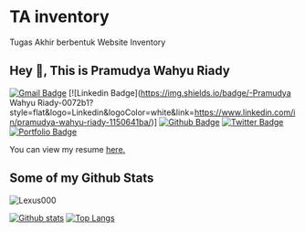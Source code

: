 # TA inventory
 Tugas Akhir berbentuk Website Inventory

## Hey 👋, This is Pramudya Wahyu Riady
[![Gmail Badge](https://img.shields.io/badge/-pramudyariady2022@gmail.com-c14438?style=flat&logo=Gmail&logoColor=white&link=mailto:pramudyariady2022@gmail.com)](mailto:pramudyariady2022@gmail.com) 
[![Linkedin Badge](https://img.shields.io/badge/-Pramudya Wahyu Riady-0072b1?style=flat&logo=Linkedin&logoColor=white&link=https://www.linkedin.com/in/pramudya-wahyu-riady-1150641ba/)]
[![Github Badge](https://img.shields.io/badge/-Lexus000-grey?style=flat&logo=github&logoColor=white&link=https://github.com/Lexus000/)](https://www.github.com/Lexus000/)
[![Twitter Badge](https://img.shields.io/badge/-PramudyaWhy-00acee?style=flat&logo=twitter&logoColor=white&link=https://twitter.com/PramudyaWhy/)](https://www.twitter.com/PramudyaWhy/) [![Portfolio Badge](https://img.shields.io/badge/portfolio-web-blue?style=flat&link=https://github.com/Lexus000/)](https://github.com/Lexus000/) <p align='left'> You can view my resume <a href='https://drive.google.com/file/d/1Cz_9uTZFfU4Oe57bPGLoBNef7RcC9xoL/view?usp=sharing ' target=_blank><u>here</u>.</a></p>
## Some of my Github Stats
<p align=left> <img src=https://komarev.com/ghpvc/?username=Lexus000 alt=Lexus000 /> </p>

[![Github stats](https://github-readme-stats.vercel.app/api?username=Lexus000&show_icons=true&include_all_commits=true)](https://github.com/Lexus000/github-readme-stats)
[![Top Langs](https://github-readme-stats.vercel.app/api/top-langs/?username=Lexus000&layout=compact)](https://github.com/Lexus000/github-readme-stats)
